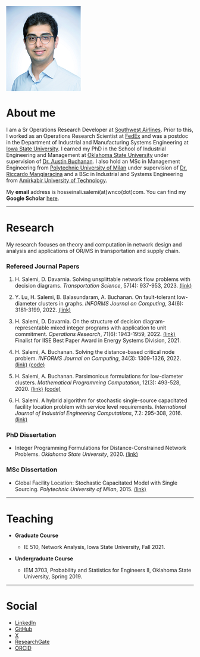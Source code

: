 ![headshot](https://raw.githubusercontent.com/halisalemi/halisalemi.github.io/master/assets/images/headshot.png)

# About me 
I am a Sr Operations Research Developer at [Southwest Airlines](https://www.southwest.com/about-southwest/?clk=GFOOTER-ABOUT-ABOUT). Prior to this, I worked as an Operations Research Scientist at [FedEx](https://www.fedex.com/en-us/about.html) and was a postdoc in the Department of Industrial and Manufacturing Systems Engineering at [Iowa State University](https://www.iastate.edu/). I earned my PhD in the School of Industrial Engineering and Management at [Oklahoma State University](https://go.okstate.edu/) under supervision of [Dr. Austin Buchanan](https://austinlbuchanan.github.io/). I also hold an MSc in Management Engineering from [Polytechnic University of Milan](https://www.polimi.it/en/) under supervision of [Dr. Riccardo Mangiaracina](https://www.som.polimi.it/en/professor/mangiaracina-riccardo/) and a BSc in Industrial and Systems Engineering from [Amirkabir University of Technology](http://aut.ac.ir/en/).

My **email** address is hosseinali.salemi(at)wnco(dot)com.
You can find my **Google Scholar** [here](https://scholar.google.com/citations?user=rvuBQ_MAAAAJ&hl=en&oi=ao).

* * *

# Research
My research focuses on theory and computation in network design and analysis and applications of OR/MS in transportation and supply chain.   

### Refereed Journal Papers

1. H. Salemi, D. Davarnia. Solving unsplittable network flow problems with decision diagrams. *Transportation Science*, 57(4): 937-953, 2023. [(link)](https://pubsonline.informs.org/doi/abs/10.1287/trsc.2022.1194)

2. Y. Lu, H. Salemi, B. Balasundaram, A. Buchanan. On fault-tolerant low-diameter clusters in graphs. *INFORMS Journal on Computing*, 34(6): 3181-3199, 2022. [(link)](https://pubsonline.informs.org/doi/10.1287/ijoc.2022.1231)

3. H. Salemi, D. Davarnia. On the structure of decision diagram-representable mixed integer programs with application to unit commitment. *Operations Research*, 71(6): 1943-1959, 2022. [(link)](https://pubsonline.informs.org/doi/10.1287/opre.2022.2353)<br>
Finalist for IISE Best Paper Award in Energy Systems Division, 2021.

4. H. Salemi, A. Buchanan. Solving the distance-based critical node problem. *INFORMS Journal on Computing*, 34(3): 1309-1326, 2022. [(link)](https://pubsonline.informs.org/doi/abs/10.1287/ijoc.2021.1136) [(code)](https://github.com/halisalemi/DCNP)

5. H. Salemi, A. Buchanan. Parsimonious formulations for low-diameter clusters. *Mathematical Programming Computation*, 12(3): 493-528, 2020. [(link)](https://link.springer.com/article/10.1007/s12532-020-00175-6) [(code)](https://github.com/halisalemi/ParsimoniousKClub)

6. H. Salemi. A hybrid algorithm for stochastic single-source capacitated facility location problem
with service level requirements. *International Journal of Industrial Engineering Computations*, 7.2: 295-308, 2016. [(link)](http://m.growingscience.com/ijiec/Vol7/IJIEC_2015_37.pdf)


### PhD Dissertation 

- Integer Programming Formulations for Distance-Constrained Network Problems. *Oklahoma State University*, 2020. [(link)](https://www.proquest.com/openview/eeb7e6aa9219ce4ee6bd16c67b5b0a7d/1.pdf?pq-origsite=gscholar&cbl=18750&diss=y)

### MSc Dissertation 

- Global Facility Location: Stochastic Capacitated Model with Single Sourcing. *Polytechnic University of Milan*, 2015. [(link)](https://www.politesi.polimi.it/handle/10589/108091)

* * *

# Teaching

- **Graduate Course** 
  - IE 510, Network Analysis, Iowa State University, Fall 2021.
  
- **Undergraduate Course** 
  - IEM 3703, Probability and Statistics for Engineers II, Oklahoma State University, Spring 2019.

* * *

# Social
- [LinkedIn](https://www.linkedin.com/in/hosseinalisalemi/)
- [GitHub](https://github.com/halisalemi)
- [X](https://twitter.com/HASalemi)
- [ResearchGate](https://www.researchgate.net/profile/Hosseinali_Salemi)
- [ORCID](https://orcid.org/0000-0002-0675-7886)
